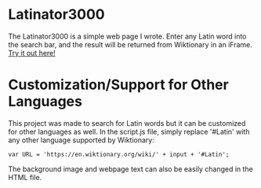# Latinator3000
The Latinator3000 is a simple web page I wrote.
Enter any Latin word into the search bar, and the result will be returned from Wiktionary in an iFrame.
[Try it out here!]( https://perpetualpanda.github.io/latinator3000/)

# Customization/Support for Other Languages
This project was made to search for Latin words but it can be customized for other languages as well.
In the script.js file, simply replace '#Latin' with any other language supported by Wiktionary:

```var URL = 'https://en.wiktionary.org/wiki/' + input + '#Latin';```

The background image and webpage text can also be easily changed in the HTML file.
